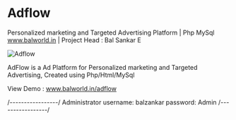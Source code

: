 # Adflow
Personalized marketing and Targeted Advertising Platform | Php MySql
www.balworld.in | Project Head : Bal Sankar E

![Adflow](https://balworld.in/images/adflow.jpg)

AdFlow is a Ad Platform for Personalized marketing and Targeted Advertising, Created using Php/Html/MySql

View Demo : www.balworld.in/adflow

/*-----------------*/
Administrator 
username: balzankar
password: Admin
/*-----------------*/
